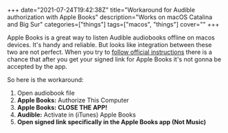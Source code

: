 +++
date="2021-07-24T19:42:38Z"
title="Workaround for Audible authorization with Apple Books"
description="Works on macOS Catalina and Big Sur"
categories=["things"]
tags=["macos", "things"]
cover=""
+++

Apple Books is a great way to listen Audible audiobooks offline on macos devices. It's handy and reliable. But looks like integration between these two are not perfect. When you try to [follow official instructions](https://help.audible.com/s/article/how-to-listen-to-audible-audiobooks-with-the-apple-books-app) there is a chance that after you get your signed link for Apple Books it's not gonna be accepted by the app.

So here is the workaround:
1. Open audiobook file
2. **Apple Books:** Authorize This Computer
3. **Apple Books:** **CLOSE THE APP!**
4. **Audible:** Activate in (iTunes) Apple Books
5. **Open signed link specifically in the Apple Books app (Not Music)**